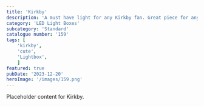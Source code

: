 ```yaml
---
title: 'Kirkby'
description: 'A must have light for any Kirkby fan. Great piece for any game room.'
category: 'LED Light Boxes'
subcategory: 'Standard'
catalogue number: '159'
tags: [
    'kirkby', 
    'cute',
    'Lightbox', 
    ]
featured: true
pubDate: '2023-12-20'
heroImage: '/images/159.png'
---
```


Placeholder content for Kirkby.
